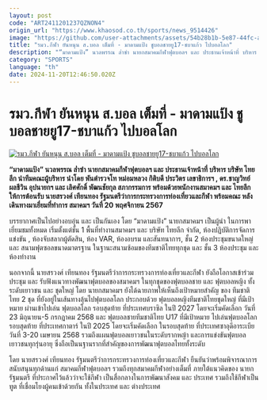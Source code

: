 ```yaml
---
layout: post
code: "ART2411201237QZNON4"
origin_url: "https://www.khaosod.co.th/sports/news_9514426"
image: "https://github.com/user-attachments/assets/54b28b1b-5e87-44fc-afc9-6e1a84c4dfb1"
title: "รมว.กีฬา ยันหนุน ส.บอล เต็มที่ - มาดามแป้ง ชูบอลชายยู17-ชบาแก้ว ไปบอลโลก"
description: "“มาดามแป้ง” นวลพรรณ ล่ำซำ นายกสมาคมกีฬาฟุตบอลฯ และ ประธานเจ้าหน้าที่ บริหาร บริษัท ไทยลีก นำทีมคณะผู้บริหาร นำโดย พันตำรวจโท หม่อมหลวง กิติบดี ประวิตร เล"
category: "SPORTS"
language: "th"
date: 2024-11-20T12:46:50.020Z
---
```


# รมว.กีฬา ยันหนุน ส.บอล เต็มที่ - มาดามแป้ง ชูบอลชายยู17-ชบาแก้ว ไปบอลโลก

[![รมว.กีฬา ยันหนุน ส.บอล เต็มที่ - มาดามแป้ง ชูบอลชายยู17-ชบาแก้ว ไปบอลโลก](https://www.khaosod.co.th/wpapp/uploads/2024/11/56329.jpg "รมว.กีฬา ยันหนุน ส.บอล เต็มที่ - มาดามแป้ง ชูบอลชายยู17-ชบาแก้ว ไปบอลโลก")](https://www.khaosod.co.th/wpapp/uploads/2024/11/56329.jpg)

**“มาดามแป้ง” นวลพรรณ ล่ำซำ นายกสมาคมกีฬาฟุตบอลฯ และ ประธานเจ้าหน้าที่ บริหาร บริษัท ไทยลีก นำทีมคณะผู้บริหาร นำโดย พันตำรวจโท หม่อมหลวง กิติบดี ประวิตร เลขาธิการฯ , ดร.ชาญวิทย์ ผลชีวิน อุปนายกฯ และ เลิศศักดิ์ พัฒนชัยกุล สภากรรมการ พร้อมด้วยพนักงานสมาคมฯ และ ไทยลีก ให้การต้อนรับ นายสรวงศ์ เทียนทอง รัฐมนตรีว่าการกระทรวงการท่องเที่ยวและกีฬา พร้อมคณะ หลังเดินทางมาเยี่ยมที่ทำการ สมาคมฯ วันที่ 20 พฤศจิกายน 2567**

บรรยากาศเป็นไปอย่างอบอุ่น และ เป็นกันเอง โดย “มาดามแป้ง” นายกสมาคมฯ เป็นผู้นำ ในการพาเยี่ยมชมทั้งหมด เริ่มตั้งแต่ชั้น 1 พื้นที่ทำงานสมาคมฯ และ บริษัท ไทยลีก จำกัด, ห้องปฏิบัติการจัดการแข่งขัน , ห้องจับสลากผู้ตัดสิน, ห้อง VAR, ห้องอบรม และสันทนาการ, ชั้น 2 ห้องประชุมขนาดใหญ่ และ สนามฟุตซอลขนาดมาตรฐาน ในฐานะสนามซ้อมของทีมชาติไทยทุกชุด และ ชั้น 3 ห้องประชุม และห้องทำงาน

นอกจากนี้ นายสรวงศ์ เทียนทอง รัฐมนตรีว่าการกระทรวงการท่องเที่ยวและกีฬา ยังถือโอกาสเข้าร่วมประชุม และ รับฟังแนวทางพัฒนาฟุตบอลของสมาคมฯ ในทุกชุดของฟุตบอลชาย และ ฟุตบอลหญิง ทั้งระดับเยาวชน และ ชุดใหญ่ โดย นายกสมาคมฯ ยังได้ฉายภาพให้เห็นถึงเป้าหมายสำคัญ ของ ทีมชาติไทย 2 ชุด ที่ยังอยู่ในเส้นทางลุ้นไปฟุตบอลโลก ประกอบด้วย ฟุตบอลหญิงทีมชาติไทยชุดใหญ่ ที่มีเป้าหมาย ผ่านเข้าไปเล่น ฟุตบอลโลก รอบสุดท้าย ที่ประเทศบราซิล ในปี 2027 โดยจะเริ่มคัดเลือก วันที่ 23 มิถุนายน-5 กรกฎาคม 2568 และ ฟุตบอลชายทีมชาติไทย U17 ที่มีเป้าหมาย ไปเล่นฟุตบอลโลก รอบสุดท้าย ที่ประเทศกาตาร์ ในปี 2025 โดยจะเริ่มคัดเลือก ในรอบสุดท้าย ที่ประเทศซาอุดีอาระเบีย วันที่ 3-20 เมษายน 2568 รวมถึงแผนฟุตบอลเยาวชนในระดับรากหญ้า และการแข่งขันฟุตบอลเยาวชนทุกรุ่นอายุ ซึ่งถือเป็นนฐานรากที่สำคัญของการพัฒนาฟุตบอลไทยทั้งระดับ

โดย นายสรวงศ์ เทียนทอง รัฐมนตรีว่าการกระทรวงการท่องเที่ยวและกีฬา ยืนยันว่าพร้อมพิจารณาการสนับสนุนทุกด้านแก่ สมาคมกีฬาฟุตบอลฯ รวมถึงทุกสมาคมกีฬาอย่างเต็มที่ ภายใต้แนวคิดของ นายกรัฐมนตรี ที่ประกาศไว้แล้วว่าจะใช้กีฬา เป็นสื่อกลางในการพัฒนาสังคม และ ประเทศ รวมถึงใช้กีฬาเป็นทูต ที่เชื่อมโยงผู้คนเข้าด้วยกัน ทั้งในประเทศ และ ต่างประเทศ